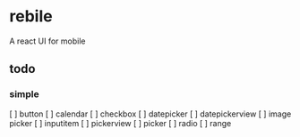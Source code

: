 # rebile

A react UI for mobile

## todo

### simple
[ ] button
[ ] calendar
[ ] checkbox
[ ] datepicker
[ ] datepickerview
[ ] image picker
[ ] inputitem
[ ] pickerview
[ ] picker
[ ] radio
[ ] range